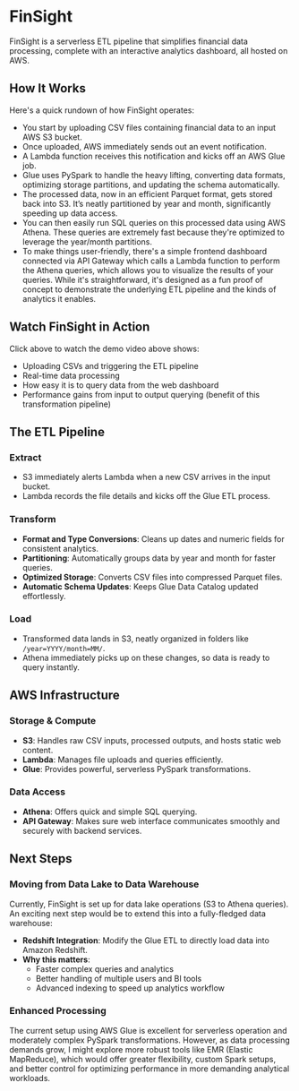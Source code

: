# FinSight

FinSight is a serverless ETL pipeline that simplifies financial data processing, complete with an interactive analytics dashboard, all hosted on AWS.

## How It Works

Here's a quick rundown of how FinSight operates:

- You start by uploading CSV files containing financial data to an input AWS S3 bucket.
- Once uploaded, AWS immediately sends out an event notification.
- A Lambda function receives this notification and kicks off an AWS Glue job.
- Glue uses PySpark to handle the heavy lifting, converting data formats, optimizing storage partitions, and updating the schema automatically.
- The processed data, now in an efficient Parquet format, gets stored back into S3. It’s neatly partitioned by year and month, significantly speeding up data access.
- You can then easily run SQL queries on this processed data using AWS Athena. These queries are extremely fast because they're optimized to leverage the year/month partitions.
- To make things user-friendly, there's a simple frontend dashboard connected via API Gateway which calls a Lambda function to perform the Athena queries, which allows you to visualize the results of your queries. While it's straightforward, it's designed as a fun proof of concept to demonstrate the underlying ETL pipeline and the kinds of analytics it enables.

## Watch FinSight in Action


Click above to watch the demo video above shows:

- Uploading CSVs and triggering the ETL pipeline
- Real-time data processing
- How easy it is to query data from the web dashboard
- Performance gains from input to output querying (benefit of this transformation pipeline)

## The ETL Pipeline

### Extract

- S3 immediately alerts Lambda when a new CSV arrives in the input bucket.
- Lambda records the file details and kicks off the Glue ETL process.

### Transform

- **Format and Type Conversions**: Cleans up dates and numeric fields for consistent analytics.
- **Partitioning**: Automatically groups data by year and month for faster queries.
- **Optimized Storage**: Converts CSV files into compressed Parquet files.
- **Automatic Schema Updates**: Keeps Glue Data Catalog updated effortlessly.

### Load

- Transformed data lands in S3, neatly organized in folders like `/year=YYYY/month=MM/`.
- Athena immediately picks up on these changes, so data is ready to query instantly.

## AWS Infrastructure

### Storage & Compute

- **S3**: Handles raw CSV inputs, processed outputs, and hosts static web content.
- **Lambda**: Manages file uploads and queries efficiently.
- **Glue**: Provides powerful, serverless PySpark transformations.

### Data Access

- **Athena**: Offers quick and simple SQL querying.
- **API Gateway**: Makes sure web interface communicates smoothly and securely with backend services.

## Next Steps

### Moving from Data Lake to Data Warehouse

Currently, FinSight is set up for data lake operations (S3 to Athena queries). An exciting next step would be to extend this into a fully-fledged data warehouse:

- **Redshift Integration**: Modify the Glue ETL to directly load data into Amazon Redshift.
- **Why this matters**:
  - Faster complex queries and analytics
  - Better handling of multiple users and BI tools
  - Advanced indexing to speed up analytics workflow

### Enhanced Processing

The current setup using AWS Glue is excellent for serverless operation and moderately complex PySpark transformations. However, as data processing demands grow, I might explore more robust tools like EMR (Elastic MapReduce), which would offer greater flexibility, custom Spark setups, and better control for optimizing performance in more demanding analytical workloads.
